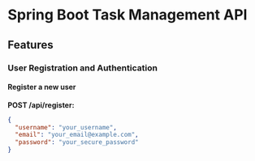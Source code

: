 # Spring Boot Task Management API

## Features

### User Registration and Authentication

#### Register a new user
**POST /api/register:**
```json
{
  "username": "your_username",
  "email": "your_email@example.com",
  "password": "your_secure_password"
}
